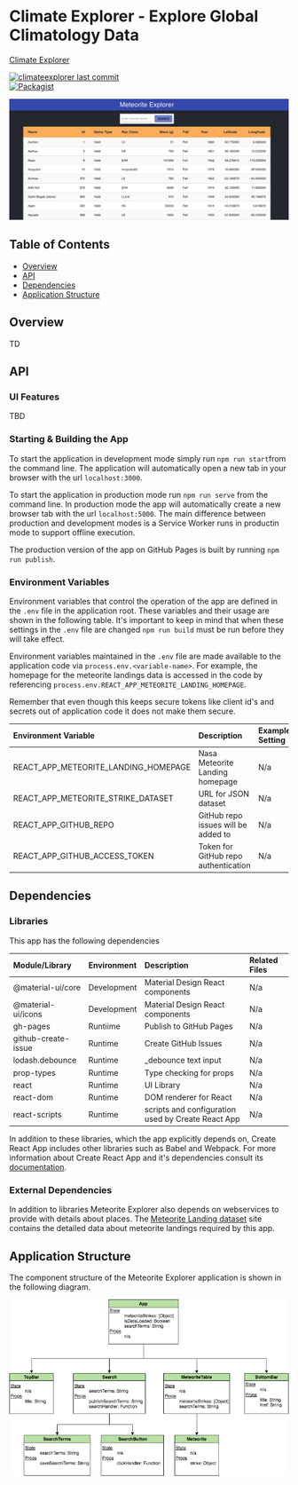 # Climate Explorer - Explore Global Climatology Data
[Climate Explorer](https://jdmedlock.github.io/climateexplorer/)
<br/>

[![climateexplorer last commit](https://img.shields.io/github/last-commit/google/skia.svg)](https://github.com/jdmedlock/climateexplorer)
<br/>
[![Packagist](https://img.shields.io/packagist/l/doctrine/orm.svg)](https://github.com/jdmedlock/climateexplorer/)


![Screenshot](https://github.com/jdmedlock/climateexplorer/blob/development/docs/ce_screenshot.png)

## Table of Contents

* [Overview](#overview)
* [API](#api)
* [Dependencies](#dependencies)
* [Application Structure](#application-structure)


## Overview

TD

## API

### UI Features

TBD

### Starting & Building the App

To start the application in development mode simply run `npm run start`from
the command line. The application will automatically open a new tab in your
browser with the url `localhost:3000`.

To start the application in production mode run `npm run serve`
from the command line. In production mode the app will automatically create a
new browser tab with the url `localhost:5000`. The main difference between
production and development modes is a Service Worker runs in productin mode to
support offline execution.

The production version of the app on GitHub Pages is built by running `npm run publish`.

### Environment Variables

Environment variables that control the operation of the app are defined in the
`.env` file in the application root. These variables and their usage are shown
in the following table. It's important to keep in mind that when these settings
in the `.env` file are changed `npm run build` must be run before they will
take effect.

Environment variables maintained in the `.env` file are made available to the
application code via `process.env.<variable-name>`. For example, the
homepage for the meteorite landings data is accessed in the code by referencing
`process.env.REACT_APP_METEORITE_LANDING_HOMEPAGE`.

Remember that even though this keeps secure tokens like client id's and secrets
out of application code it does not make them secure.

| Environment Variable    | Description | Example Setting |
|:------------------------|:------------|:----------------|
| REACT_APP_METEORITE_LANDING_HOMEPAGE | Nasa Meteorite Landing homepage | N/a |
| REACT_APP_METEORITE_STRIKE_DATASET | URL for JSON dataset | N/a |
| REACT_APP_GITHUB_REPO | GitHub repo issues will be added to | N/a |
| REACT_APP_GITHUB_ACCESS_TOKEN | Token for GitHub repo authentication | N/a |

## Dependencies

### Libraries

This app has the following dependencies

| Module/Library | Environment | Description | Related Files |
|:---------------|:------------|:------------|:--------------|
| @material-ui/core | Development | Material Design React components | N/a |
| @material-ui/icons | Development | Material Design React components | N/a |
| gh-pages | Runtiime | Publish to GitHub Pages | N/a |
| github-create-issue | Runtime | Create GitHub Issues | N/a |
| lodash.debounce | Runtime    | _debounce text input | N/a  |
| prop-types     | Runtime     | Type checking for props | N/a |
| react          | Runtime     | UI Library  | N/a           |
| react-dom      | Runtime     | DOM renderer for React | N/a |
| react-scripts  | Runtime     | scripts and configuration used by Create React App | N/a |

In addition to these libraries, which the app explicitly depends on,
Create React App includes other libraries such as Babel and Webpack. For more
information about Create React App and it's dependencies consult its
[documentation](https://github.com/facebook/create-react-app).

### External Dependencies

In addition to libraries Meteorite Explorer also depends on webservices to
provide with details about places. The [Meteorite Landing dataset](https://data.nasa.gov/Space-Science/Meteorite-Landings/gh4g-9sfh)
site contains the detailed data about meteorite landings required by this app.

## Application Structure

The component structure of the Meteorite Explorer application is shown in the
following diagram.

![React Component Structure](https://github.com/jdmedlock/climateexplorer/blob/development/docs/ce_component_structure.png)
